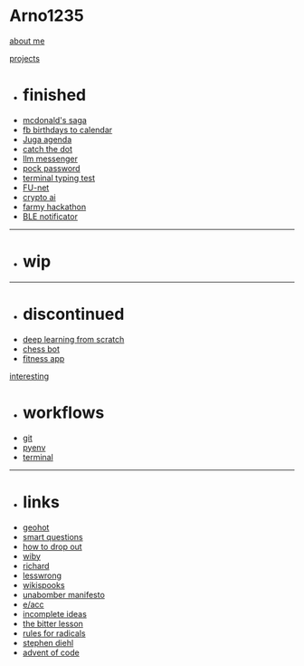 # Arno1235

[about me](about_me.md)

[projects]()

  * # finished
  * [mcdonald's saga](projects/finished/mcdonalds.md)
  * [fb birthdays to calendar](projects/finished/fb_birthdays.md)
  * [Juga agenda](projects/finished/juga_agenda.md)
  * [catch the dot](projects/finished/catch_the_dot.md)
  * [llm messenger](projects/finished/llm_messenger.md)
  * [pock password](projects/finished/pock_password.md)
  * [terminal typing test](projects/finished/typing_test.md)
  * [FU-net](projects/finished/fu-net.md)
  * [crypto ai](projects/finished/crypto_ai.md)
  * [farmy hackathon](projects/finished/farmy.md)
  * [BLE notificator](projects/finished/ble_notificator.md)
  - - - -
  * # wip
  - - - -
  * # discontinued
  * [deep learning from scratch](projects/discontinued/deep_learning_from_scratch.md)
  * [chess bot](projects/discontinued/chess_bot.md)
  * [fitness app](projects/discontinued/fitness_app.md)

[interesting]()

  * # workflows
  * [git](interesting/workflows/git.md)
  * [pyenv](interesting/workflows/pyenv.md)
  * [terminal](interesting/workflows/terminal.md)
  - - - -
  * # links
  * [geohot](https://geohot.com/)
  * [smart questions](http://www.catb.org/~esr/faqs/smart-questions.html)
  * [how to drop out](https://ranprieur.com/essays/dropout.html)
  * [wiby](https://wiby.me/)
  * [richard](https://h.43z.one/)
  * [lesswrong](https://www.lesswrong.com/)
  * [wikispooks](https://wikispooks.com/wiki/Main_Page)
  * [unabomber manifesto](https://www.washingtonpost.com/wp-srv/national/longterm/unabomber/manifesto.text.htm)
  * [e/acc](https://beff.substack.com/p/notes-on-eacc-principles-and-tenets)
  * [incomplete ideas](http://www.incompleteideas.net/)
  * [the bitter lesson](http://www.incompleteideas.net/IncIdeas/BitterLesson.html)
  * [rules for radicals](https://en.wikipedia.org/wiki/Rules_for_Radicals)
  * [stephen diehl](https://www.stephendiehl.com/)
  * [advent of code](https://adventofcode.com/)
